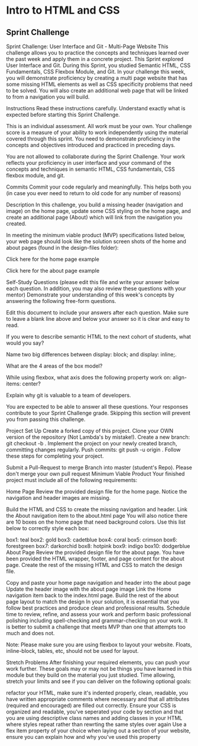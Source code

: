 # Intro to HTML and CSS

## Sprint Challenge

Sprint Challenge: User Interface and Git - Multi-Page Website
This challenge allows you to practice the concepts and techniques learned over the past week and apply them in a concrete project. This Sprint explored User Interface and Git. During this Sprint, you studied Semantic HTML, CSS Fundamentals, CSS Flexbox Module, and Git. In your challenge this week, you will demonstrate proficiency by creating a multi page website that has some missing HTML elements as well as CSS specificity problems that need to be solved. You will also create an additional web page that will be linked to from a navigation you will build.

Instructions
Read these instructions carefully. Understand exactly what is expected before starting this Sprint Challenge.

This is an individual assessment. All work must be your own. Your challenge score is a measure of your ability to work independently using the material covered through this sprint. You need to demonstrate proficiency in the concepts and objectives introduced and practiced in preceding days.

You are not allowed to collaborate during the Sprint Challenge. Your work reflects your proficiency in user interface and your command of the concepts and techniques in semantic HTML, CSS fundamentals, CSS flexbox module, and git.

Commits
Commit your code regularly and meaningfully. This helps both you (in case you ever need to return to old code for any number of reasons)

Description
In this challenge, you build a missing header (navigation and image) on the home page, update some CSS styling on the home page, and create an additional page (About) which will link from the navigation you created.

In meeting the minimum viable product (MVP) specifications listed below, your web page should look like the solution screen shots of the home and about pages (found in the design-files folder):

Click here for the home page example

Click here for the about page example

Self-Study Questions
(please edit this file and write your answer below each question. In addition, you may also review these questions with your mentor)
Demonstrate your understanding of this week's concepts by answering the following free-form questions.

Edit this document to include your answers after each question. Make sure to leave a blank line above and below your answer so it is clear and easy to read.

If you were to describe semantic HTML to the next cohort of students, what would you say?

Name two big differences between display: block; and display: inline;.

What are the 4 areas of the box model?

While using flexbox, what axis does the following property work on: align-items: center?

Explain why git is valuable to a team of developers.

You are expected to be able to answer all these questions. Your responses contribute to your Sprint Challenge grade. Skipping this section will prevent you from passing this challenge.

Project Set Up
 Create a forked copy of this project.
 Clone your OWN version of the repository (Not Lambda's by mistake!).
 Create a new branch: git checkout -b <firstName-lastName>.
 Implement the project on your newly created <firstName-lastName> branch, committing changes regularly.
 Push commits: git push -u origin <firstName-lastName>.
Follow these steps for completing your project.

 Submit a Pull-Request to merge Branch into master (student's Repo). Please don't merge your own pull request
Minimum Viable Product
Your finished project must include all of the following requirements:

Home Page
Review the provided design file for the home page. Notice the navigation and header images are missing.

 Build the HTML and CSS to create the missing navigation and header.
 Link the About navigation item to the about.html page
You will also notice there are 10 boxes on the home page that need background colors. Use this list below to correctly style each box:

 box1: teal
 box2: gold
 box3: cadetblue
 box4: coral
 box5: crimson
 box6: forestgreen
 box7: darkorchid
 box8: hotpink
 box9: indigo
 box10: dodgerblue
About Page
Review the provided design file for the about page. You have been provided the HTML wrapper, footer, and page content for the about page. Create the rest of the missing HTML and CSS to match the design file.

 Copy and paste your home page navigation and header into the about page
 Update the header image with the about page image
 Link the Home navigation item back to the index.html page.
 Build the rest of the about page layout to match the design
In your solution, it is essential that you follow best practices and produce clean and professional results. Schedule time to review, refine, and assess your work and perform basic professional polishing including spell-checking and grammar-checking on your work. It is better to submit a challenge that meets MVP than one that attempts too much and does not.

Note: Please make sure you are using flexbox to layout your website. Floats, inline-block, tables, etc, should not be used for layout.

Stretch Problems
After finishing your required elements, you can push your work further. These goals may or may not be things you have learned in this module but they build on the material you just studied. Time allowing, stretch your limits and see if you can deliver on the following optional goals:

 refactor your HTML, make sure it's indented properly, clean, readable, you have written appropriate comments where necessary and that all attributes (required and encouraged) are filled out correctly.
 Ensure your CSS is organized and readable, you've seperated your code by section and that you are using descriptive class names and adding classes in your HTML where styles repeat rather than rewrting the same styles over again
 Use a flex item property of your choice when laying out a section of your website, ensure you can explain how and why you've used this property



